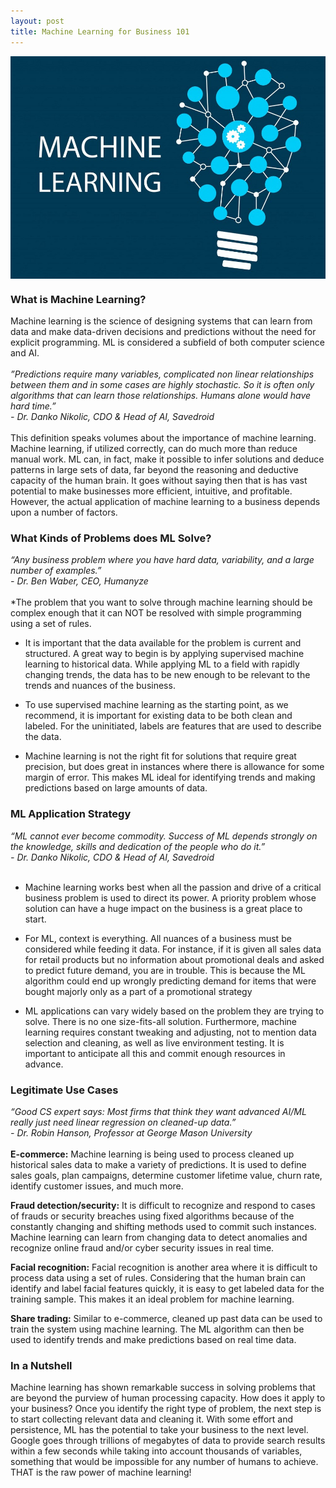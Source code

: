 ```yaml
---
layout: post
title: Machine Learning for Business 101
---
```


<img style="display: block; margin: auto;" alt="Machine Learning" title="Machine Learning" src="/images/machine-learning.jpg">

### What is Machine Learning?
Machine learning is the science of designing systems that can learn from data and make data-driven decisions and predictions without the need for explicit programming. ML is considered a subfield of both computer science and AI.
<br/>  
<i>”Predictions require many variables, complicated non linear relationships between them and in some cases are highly stochastic. So it is often only algorithms that can learn those relationships. Humans alone would have hard time.”
<br/>- Dr. Danko Nikolic, CDO & Head of AI, Savedroid</i>
<br/>
<br/>
This definition speaks volumes about the importance of machine learning. Machine learning, if utilized correctly, can do much more than reduce manual work. ML can, in fact, make it possible to infer solutions and deduce patterns in large sets of data, far beyond the reasoning and deductive capacity of the human brain. It goes without saying then that is has vast potential to make businesses more efficient, intuitive, and profitable. However, the actual application of machine learning to a business depends upon a number of factors.


### What Kinds of Problems does ML Solve?
<i>“Any business problem where you have hard data, variability, and a large number of examples.”
<br/>- Dr. Ben Waber, CEO, Humanyze</i>
<br/>
<br/>
*The problem that you want to solve through machine learning should be complex enough that it can NOT be resolved with simple programming using a set of rules. 

* It is important that the data available for the problem is current and structured. A great way to begin is by applying supervised machine learning to historical data. While applying ML to a field with rapidly changing trends, the data has to be new enough to be relevant to the trends and nuances of the business.

* To use supervised machine learning as the starting point, as we recommend, it is important for existing data to be both clean and labeled. For the uninitiated, labels are features that are used to describe the data.

* Machine learning is not the right fit for solutions that require great precision, but does great in instances where there is allowance for some margin of error. This makes ML ideal for identifying trends and making predictions based on large amounts of data.


### ML Application Strategy
<i>“ML cannot ever become commodity. Success of ML depends strongly on the knowledge, skills and dedication of the people who do it.”
<br/>- Dr. Danko Nikolic, CDO & Head of AI, Savedroid</i>
<br/>
<br/>
* Machine learning works best when all the passion and drive of a critical business problem is used to direct its power. A priority problem whose solution can have a huge impact on the business is a great place to start.

* For ML, context is everything. All nuances of a business must be considered while feeding it data. For instance, if it is given all sales data for retail products but no information about promotional deals and asked to predict future demand, you are in trouble. This is because the ML algorithm could end up wrongly predicting demand for items that were bought majorly only as a part of a promotional strategy

* ML applications can vary widely based on the problem they are trying to solve. There is no one size-fits-all solution. Furthermore, machine learning requires constant tweaking and adjusting, not to mention data selection and cleaning, as well as live environment testing. It is important to anticipate all this and commit enough resources in advance.

### Legitimate Use Cases
<i>“Good CS expert says: Most firms that think they want advanced AI/ML really just need linear regression on cleaned-up data.”
<br/>- Dr. Robin Hanson, Professor at George Mason University</i>
<br/>
<br/>
**E-commerce:** Machine learning is being used to process cleaned up historical sales data to make a variety of predictions. It is used to define sales goals, plan campaigns, determine customer lifetime value, churn rate, identify customer issues, and much more.

**Fraud detection/security:** It is difficult to recognize and respond to cases of frauds or security breaches using fixed algorithms because of the constantly changing and shifting methods used to commit such instances. Machine learning can learn from changing data to detect anomalies and recognize online fraud and/or cyber security issues in real time.

**Facial recognition:** Facial recognition is another area where it is difficult to process data using a set of rules. Considering that the human brain can identify and label facial features quickly, it is easy to get labeled data for the training sample. This makes it an ideal problem for machine learning.

**Share trading:** Similar to e-commerce, cleaned up past data can be used to train the system using machine learning. The ML algorithm can then be used to identify trends and make predictions based on real time data.

### In a Nutshell
Machine learning has shown remarkable success in solving problems that are beyond the purview of human processing capacity. How does it apply to your business? Once you identify the right type of problem, the next step is to start collecting relevant data and cleaning it. With some effort and persistence, ML has the potential to take your business to the next level. Google goes through trillions of megabytes of data to provide search results within a few seconds while taking into account thousands of variables, something that would be impossible for any number of humans to achieve. THAT is the raw power of machine learning!


